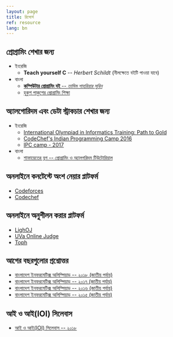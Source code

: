 ```yaml
---
layout: page
title: রিসোর্স
ref: resource
lang: bn
---
```

## প্রোগ্রামিং শেখার জন্য
- ইংরেজি
    - **Teach yourself C** -- *Herbert Schildt* (নীলক্ষেতে বইটি পাওয়া যাবে)
- বাংলা
    - [**কম্পিউটার প্রোগ্রামিং বই** -- *তামিম শাহ‍রিয়ার সুবিন*](https://cpbook.subeen.com/)
    - [হুকুশ পাকুশের প্রোগ্রামিং শিক্ষা](http://hukush-pakush.com/)


## অ্যালগোরিদম এবং ডেটা স্ট্রাকচার শেখার জন্য
- ইংরেজি
    - [International Olympiad in Informatics Training: Path to Gold](https://www.commonlounge.com/discussion/c43e82881eb94fac9dca4140cf4b31d0)
    - [CodeChef's Indian Programming Camp 2016](https://www.youtube.com/playlist?list=PLi0ZM-RCX5nsTc2Z6woHr5qoF6n3b-thO)
    - [IPC camp - 2017](https://www.youtube.com/playlist?list=PLi0ZM-RCX5nvImim3_ilsdLOtDDkOWt-X)
- বাংলা
    - [শাফায়েতের ব্লগ -- প্রোগ্রামিং ও অ্যালগরিদম টিউটোরিয়াল](http://www.shafaetsplanet.com/)

## অনলাইনে কনটেস্টে অংশ নেয়ার প্লাটফর্ম
- [Codeforces](https://codeforces.com/)
- [Codechef](https://www.codechef.com/)

## অনলাইনে অনুশীলন করার প্লাটফর্ম
- [LighOJ](http://lightoj.com)
- [UVa Online Judge](https://uva.onlinejudge.org/)
- [Toph](https://toph.co/)

## আগের বছরগুলোর প্রশ্নোত্তর
- [বাংলাদেশ ইনফরমেটিক্স অলিম্পিয়াড -- ২০১৮ (জাতীয় পর্যায়)](https://drive.google.com/drive/u/2/folders/13zM9OVnBsKXgGaZJrVQ1KPcQxENp59N8)
- [বাংলাদেশ ইনফরমেটিক্স অলিম্পিয়াড -- ২০১৭ (জাতীয় পর্যায়)](https://drive.google.com/drive/u/2/folders/0B1o0gxWv12-vOFN2c08wR0hFaEE)
- [বাংলাদেশ ইনফরমেটিক্স অলিম্পিয়াড -- ২০১৬ (জাতীয় পর্যায়)](https://drive.google.com/drive/u/2/folders/0B1o0gxWv12-vV2I3U0wtQ0cyS28)
- [বাংলাদেশ ইনফরমেটিক্স অলিম্পিয়াড -- ২০১৫ (জাতীয় পর্যায়)](https://drive.google.com/drive/u/2/folders/1jsdw97i9WN0EQ5mdCK0UQKCl9oH8SGxV)

## আই ও আই(IOI) সিলেবাস
- [আই ও আই(IOI) সিলেবাস -- ২০১৮](https://people.ksp.sk/~misof/ioi-syllabus/ioi-syllabus-2018.pdf)
